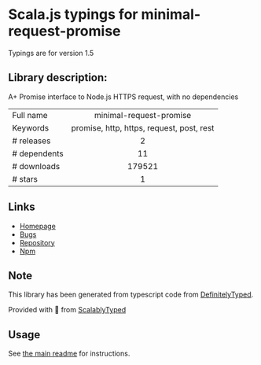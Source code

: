 
# Scala.js typings for minimal-request-promise

Typings are for version 1.5

## Library description:
A+ Promise interface to Node.js HTTPS request, with no dependencies

|                    |                 |
| ------------------ | :-------------: |
| Full name          | minimal-request-promise |
| Keywords           | promise, http, https, request, post, rest |
| # releases         | 2 |
| # dependents       | 11 |
| # downloads        | 179521 |
| # stars            | 1 |

## Links
- [Homepage](https://github.com/gojko/minimal-request-promise)
- [Bugs](https://github.com/gojko/minimal-request-promise/issues)
- [Repository](https://github.com/gojko/minimal-request-promise)
- [Npm](https://www.npmjs.com/package/minimal-request-promise)
    


## Note
This library has been generated from typescript code from [DefinitelyTyped](https://definitelytyped.org).

Provided with :purple_heart: from [ScalablyTyped](https://github.com/oyvindberg/ScalablyTyped)

## Usage
See [the main readme](../../readme.md) for instructions.


